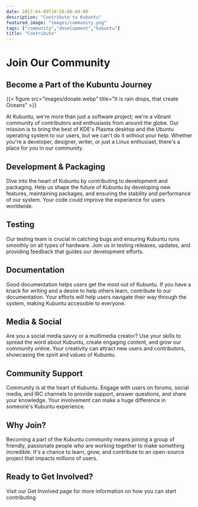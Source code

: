 ```yaml
---
date: 2017-04-09T10:58:08-04:00
description: "Contribute to Kubuntu"
featured_image: "images/community.png"
tags: ["community","development","kubuntu"]
title: "Contribute"
---
```

# Join Our Community
## Become a Part of the Kubuntu Journey

{{< figure src="images/donate.webp" title="It is rain drops, that create Oceans" >}}

At Kubuntu, we're more than just a software project; we're a vibrant community of contributors and enthusiasts from around the globe. Our mission is to bring the best of KDE's Plasma desktop and the Ubuntu operating system to our users, but we can't do it without your help. Whether you're a developer, designer, writer, or just a Linux enthusiast, there's a place for you in our community.

## Development & Packaging
Dive into the heart of Kubuntu by contributing to development and packaging. Help us shape the future of Kubuntu by developing new features, maintaining packages, and ensuring the stability and performance of our system. Your code could improve the experience for users worldwide.

## Testing
Our testing team is crucial in catching bugs and ensuring Kubuntu runs smoothly on all types of hardware. Join us in testing releases, updates, and providing feedback that guides our development efforts.

## Documentation
Good documentation helps users get the most out of Kubuntu. If you have a knack for writing and a desire to help others learn, contribute to our documentation. Your efforts will help users navigate their way through the system, making Kubuntu accessible to everyone.

## Media & Social
Are you a social media savvy or a multimedia creator? Use your skills to spread the word about Kubuntu, create engaging content, and grow our community online. Your creativity can attract new users and contributors, showcasing the spirit and values of Kubuntu.

## Community Support
Community is at the heart of Kubuntu. Engage with users on forums, social media, and IRC channels to provide support, answer questions, and share your knowledge. Your involvement can make a huge difference in someone's Kubuntu experience.

## Why Join?
Becoming a part of the Kubuntu community means joining a group of friendly, passionate people who are working together to make something incredible. It's a chance to learn, grow, and contribute to an open-source project that impacts millions of users.

## Ready to Get Involved?
Visit our Get Involved page for more information on how you can start contributing